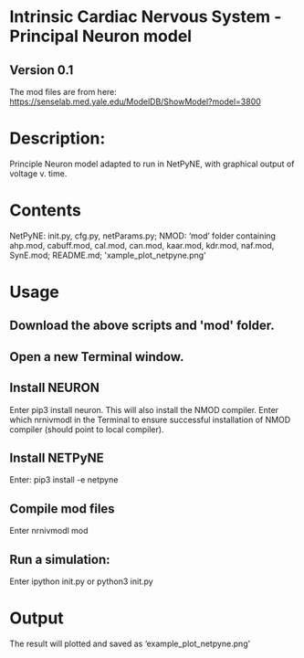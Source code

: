 # Intrinsic Cardiac Nervous System - Principal Neuron model
## Version 0.1

The mod files are from here:
https://senselab.med.yale.edu/ModelDB/ShowModel?model=3800


# Description: 
Principle Neuron model adapted to run in NetPyNE, with graphical output of voltage v. time.


# Contents
NetPyNE: init.py, cfg.py, netParams.py;
NMOD: ‘mod’ folder containing ahp.mod, cabuff.mod, cal.mod, can.mod, kaar.mod, kdr.mod, naf.mod, SynE.mod;
README.md; 'xample_plot_netpyne.png'


# Usage
## Download the above scripts and 'mod' folder.

## Open a new Terminal window.

## Install NEURON
Enter pip3 install neuron.
  This will also install the NMOD compiler.
Enter which nrnivmodl in the Terminal to ensure successful installation of NMOD compiler (should point to local compiler).

## Install NETPyNE 
Enter: pip3 install -e netpyne

## Compile mod files 
Enter nrnivmodl mod

## Run a simulation: 
Enter ipython init.py or python3 init.py

# Output
The result will plotted and saved as ‘example_plot_netpyne.png’ 

